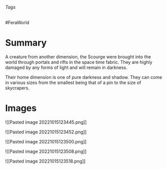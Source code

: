 ###### Tags

#FeraWorld

# Summary

A creature from another dimension, the Scourge were brought into the world through portals and rifts in the space time fabric. They are highly damaged by any forms of light and will remain in darkness.

Their home dimension is one of pure darkness and shadow. They can come in various sizes from the smallest being that of a pin to the size of skycrapers.

# Images

![[Pasted image 20221015123445.png]]

![[Pasted image 20221015123452.png]]

![[Pasted image 20221015123500.png]]

![[Pasted image 20221015123508.png]]

![[Pasted image 20221015123518.png]]